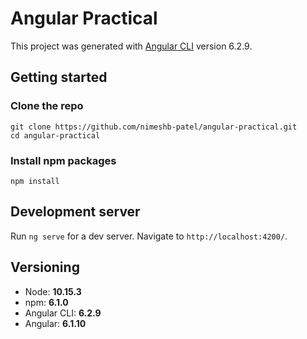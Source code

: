 # Angular Practical

This project was generated with [Angular CLI](https://github.com/angular/angular-cli) version 6.2.9.

## Getting started

### Clone the repo

```shell
git clone https://github.com/nimeshb-patel/angular-practical.git
cd angular-practical
```

### Install npm packages

```shell
npm install
```

## Development server

Run `ng serve` for a dev server. Navigate to `http://localhost:4200/`.

## Versioning
* Node: **10.15.3**
* npm: **6.1.0**
* Angular CLI: **6.2.9**
* Angular: **6.1.10**